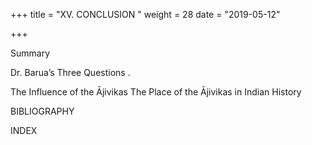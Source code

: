 +++
title = "XV. CONCLUSION  "
weight = 28
date = "2019-05-12"

+++



Summary 

Dr. Barua’s Three Questions . 

The Influence of the Ājivikas The Place of the Ājivikas in Indian History 

BIBLIOGRAPHY 

INDEX 

